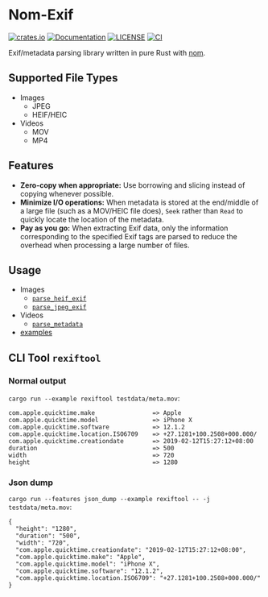 # Nom-Exif

[![crates.io](https://img.shields.io/crates/v/nom-exif.svg)](https://crates.io/crates/nom-exif)
[![Documentation](https://docs.rs/nom-exif/badge.svg)](https://docs.rs/nom-exif)
[![LICENSE](https://img.shields.io/badge/license-MIT-blue.svg)](LICENSE)
[![CI](https://github.com/mindeng/nom-exif/actions/workflows/rust.yml/badge.svg)](https://github.com/mindeng/nom-exif/actions)

Exif/metadata parsing library written in pure Rust with [nom](https://github.com/rust-bakery/nom).

## Supported File Types

-   Images
    -   JPEG
    -   HEIF/HEIC
-   Videos
    -   MOV
    -   MP4

## Features

-   **Zero-copy when appropriate:** Use borrowing and slicing instead of copying
    whenever possible.
-   **Minimize I/O operations:** When metadata is stored at the end/middle of a
    large file (such as a MOV/HEIC file does), `Seek` rather than `Read` to
    quickly locate the location of the metadata.
-   **Pay as you go:** When extracting Exif data, only the information
    corresponding to the specified Exif tags are parsed to reduce the overhead
    when processing a large number of files.

## Usage

- Images
    - [`parse_heif_exif`](https://docs.rs/nom-exif/latest/nom_exif/fn.parse_heif_exif.html)
    - [`parse_jpeg_exif`](https://docs.rs/nom-exif/latest/nom_exif/fn.parse_jpeg_exif.html)
- Videos
    - [`parse_metadata`](https://docs.rs/nom-exif/latest/nom_exif/fn.parse_metadata.html)
- [examples](examples/)

## CLI Tool `rexiftool`

### Normal output

`cargo run --example rexiftool testdata/meta.mov`:

``` text
com.apple.quicktime.make                => Apple
com.apple.quicktime.model               => iPhone X
com.apple.quicktime.software            => 12.1.2
com.apple.quicktime.location.ISO6709    => +27.1281+100.2508+000.000/
com.apple.quicktime.creationdate        => 2019-02-12T15:27:12+08:00
duration                                => 500
width                                   => 720
height                                  => 1280
```

### Json dump

`cargo run --features json_dump --example rexiftool -- -j testdata/meta.mov`:

``` text
{
  "height": "1280",
  "duration": "500",
  "width": "720",
  "com.apple.quicktime.creationdate": "2019-02-12T15:27:12+08:00",
  "com.apple.quicktime.make": "Apple",
  "com.apple.quicktime.model": "iPhone X",
  "com.apple.quicktime.software": "12.1.2",
  "com.apple.quicktime.location.ISO6709": "+27.1281+100.2508+000.000/"
}
```
